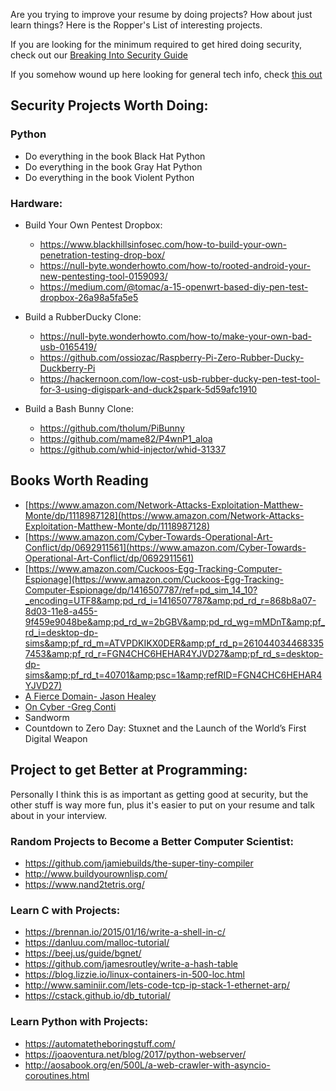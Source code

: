 Are you trying to improve your resume by doing projects? How about just learn things? Here is the Ropper's List of interesting projects. 

If you are looking for the minimum required to get hired doing security, check out our [Breaking Into Security Guide](https://www.hoppersroppers.org/library/breakIntoSecurity.html)

If you somehow wound up here looking for general tech info, check [this out](https://www.hoppersroppers.org/library/breakIntoTech.html)

## Security Projects Worth Doing:

### Python

* Do everything in the book Black Hat Python 
* Do everything in the book Gray Hat Python
* Do everything in the book Violent Python


### Hardware: 

* Build Your Own Pentest Dropbox:
  * https://www.blackhillsinfosec.com/how-to-build-your-own-penetration-testing-drop-box/
  * https://null-byte.wonderhowto.com/how-to/rooted-android-your-new-pentesting-tool-0159093/
  * https://medium.com/@tomac/a-15-openwrt-based-diy-pen-test-dropbox-26a98a5fa5e5

* Build a RubberDucky Clone:
  * https://null-byte.wonderhowto.com/how-to/make-your-own-bad-usb-0165419/
  * https://github.com/ossiozac/Raspberry-Pi-Zero-Rubber-Ducky-Duckberry-Pi
  * https://hackernoon.com/low-cost-usb-rubber-ducky-pen-test-tool-for-3-using-digispark-and-duck2spark-5d59afc1910

* Build a Bash Bunny Clone:
  * https://github.com/tholum/PiBunny
  * https://github.com/mame82/P4wnP1_aloa
  * https://github.com/whid-injector/whid-31337


## Books Worth Reading

  - [https://www.amazon.com/Network-Attacks-Exploitation-Matthew-Monte/dp/1118987128](https://www.amazon.com/Network-Attacks-Exploitation-Matthew-Monte/dp/1118987128)
  - [https://www.amazon.com/Cyber-Towards-Operational-Art-Conflict/dp/0692911561](https://www.amazon.com/Cyber-Towards-Operational-Art-Conflict/dp/0692911561)
  - [https://www.amazon.com/Cuckoos-Egg-Tracking-Computer-Espionage](https://www.amazon.com/Cuckoos-Egg-Tracking-Computer-Espionage/dp/1416507787/ref=pd_sim_14_10?_encoding=UTF8&amp;pd_rd_i=1416507787&amp;pd_rd_r=868b8a07-8d03-11e8-a455-9f459e9048be&amp;pd_rd_w=2bGBV&amp;pd_rd_wg=mMDnT&amp;pf_rd_i=desktop-dp-sims&amp;pf_rd_m=ATVPDKIKX0DER&amp;pf_rd_p=2610440344683357453&amp;pf_rd_r=FGN4CHC6HEHAR4YJVD27&amp;pf_rd_s=desktop-dp-sims&amp;pf_rd_t=40701&amp;psc=1&amp;refRID=FGN4CHC6HEHAR4YJVD27)
  - [A Fierce Domain- Jason Healey](https://www.amazon.com/Fierce-Domain-Conflict-Cyberspace-1986/dp/098932740X)
  - [On Cyber -Greg Conti](https://www.amazon.com/Cyber-Towards-Operational-Art-Conflict/dp/0692911561)
  - Sandworm
  - Countdown to Zero Day: Stuxnet and the Launch of the World’s First Digital Weapon


## Project to get Better at Programming:

Personally I think this is as important as getting good at security, but the other stuff is way more fun, plus it's easier to put on your resume and talk about in your interview. 

### Random Projects to Become a Better Computer Scientist:
* https://github.com/jamiebuilds/the-super-tiny-compiler
* http://www.buildyourownlisp.com/
* https://www.nand2tetris.org/

### Learn C with Projects: 

* https://brennan.io/2015/01/16/write-a-shell-in-c/
* https://danluu.com/malloc-tutorial/
* https://beej.us/guide/bgnet/
* https://github.com/jamesroutley/write-a-hash-table
* https://blog.lizzie.io/linux-containers-in-500-loc.html
* http://www.saminiir.com/lets-code-tcp-ip-stack-1-ethernet-arp/
* https://cstack.github.io/db_tutorial/

### Learn Python with Projects: 

* https://automatetheboringstuff.com/
* https://joaoventura.net/blog/2017/python-webserver/
* http://aosabook.org/en/500L/a-web-crawler-with-asyncio-coroutines.html
